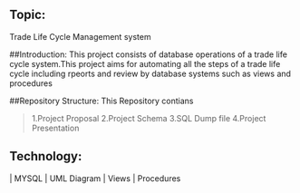 ## Topic:
Trade Life Cycle Management system

##Introduction:
This project consists of database operations of a trade life cycle system.This project
aims for automating all the steps of a trade life cycle including rpeorts and review 
by database systems such as views and procedures

##Repository Structure:
This Repository contians

>1.Project Proposal
>2.Project Schema
>3.SQL Dump file
>4.Project Presentation

## Technology:
| MYSQL
| UML Diagram
| Views
| Procedures
